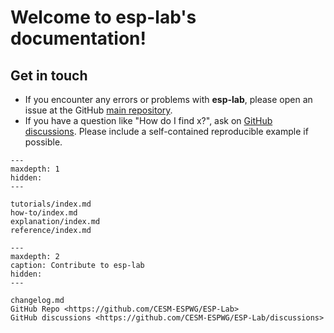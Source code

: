 # Welcome to esp-lab's documentation!


## Get in touch

- If you encounter any errors or problems with **esp-lab**, please open an issue at the GitHub [main repository](http://github.com/CESM-ESPWG/ESP-Lab/issues).
- If you have a question like "How do I find x?", ask on [GitHub discussions](https://github.com/CESM-ESPWG/ESP-Lab/discussions). Please include a self-contained reproducible example if possible.

```{toctree}
---
maxdepth: 1
hidden:
---

tutorials/index.md
how-to/index.md
explanation/index.md
reference/index.md

```

```{toctree}
---
maxdepth: 2
caption: Contribute to esp-lab
hidden:
---

changelog.md
GitHub Repo <https://github.com/CESM-ESPWG/ESP-Lab>
GitHub discussions <https://github.com/CESM-ESPWG/ESP-Lab/discussions>

```
